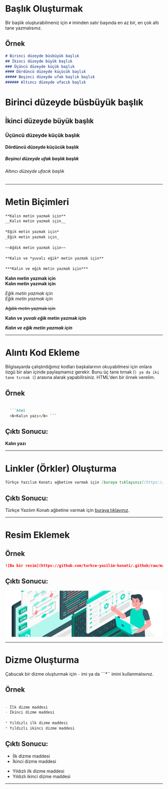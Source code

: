 # Başlık Oluşturmak

Bir başlık oluşturabilmeniz için ```#``` iminden satır başında en az bir, en çok altı tane yazmalısınız.

## Örnek
```markdown
# Birinci düzeyde büsbüyük başlık
## İkinci düzeyde büyük başlık
### Üçüncü düzeyde küçük başlık
#### Dördüncü düzeyde küçücük başlık
##### Beşinci düzeyde ufak başlık başlık
###### Altıncı düzeyde ufacık başlık
```

# Birinci düzeyde büsbüyük başlık
## İkinci düzeyde büyük başlık
### Üçüncü düzeyde küçük başlık
#### Dördüncü düzeyde küçücük başlık
##### Beşinci düzeyde ufak başlık başlık
###### Altıncı düzeyde ufacık başlık
  
---
  
# Metin Biçimleri

```markdown
**Kalın metin yazmak için**
__Kalın metin yazmak için__

*Eğik metin yazmak için*
_Eğik metin yazmak için_

~~Ağdık metin yazmak için~~

**Kalın ve *yuvalı eğik* metin yazmak için**

***Kalın ve eğik metin yazmak için***
```

**Kalın metin yazmak için**  
__Kalın metin yazmak için__  

*Eğik metin yazmak için*  
_Eğik metin yazmak için_  

~~Ağdık metin yazmak için~~  

**Kalın ve *yuvalı eğik* metin yazmak için**  

***Kalın ve eğik metin yazmak için***  

---

# Alıntı Kod Ekleme

Bilgisayarda çalıştırdığımız kodları başkalarının okuyabilmesi için onlara özgü bir alan içinde paylaşmamız gerekir. Bunu üç tane tırnak (`) ya da iki tane tırnak (`) arasına alarak yapabilirsiniz. HTML'den bir örnek verelim. 

## Örnek
```markdown

  ```html
  <b>Kalın yazı</b> ```

``` 

## Çıktı Sonucu:
<b>Kalın yazı</b>

---

# Linkler (Örkler) Oluşturma

```markdown
Türkçe Yazılım Konatı ağbetine varmak için [buraya tıklayınız](https://turkce-yazilim-konati.github.io).
```

## Çıktı Sonucu:
Türkçe Yazılım Konatı ağbetine varmak için [buraya tıklayınız](https://turkce-yazilim-konati.github.io).

---

# Resim Eklemek

## Örnek
```markdown
![Bu bir resim](https://github.com/turkce-yazilim-konati/.github/raw/main/profile/images/t%C3%BCrk%C3%A7e_yaz%C4%B1l%C4%B1m_konat%C4%B1_github_duvar_resmi.jpg)
```
## Çıktı Sonucu:
![Bu bir resim](https://github.com/turkce-yazilim-konati/.github/raw/main/profile/images/t%C3%BCrk%C3%A7e_yaz%C4%B1l%C4%B1m_konat%C4%B1_github_duvar_resmi.jpg)

---

# Dizme Oluşturma

Çabucak bir dizme oluşturmak için ```-``` imi ya da ```*`` imini kullanmalısınız.

## Örnek
```markdown

- İlk dizme maddesi
- İkinci dizme maddesi

* Yıldızlı ilk dizme maddesi
* Yıldızlı ikinci dizme maddesi
```

## Çıktı Sonucu:

- İlk dizme maddesi
- İkinci dizme maddesi

* Yıldızlı ilk dizme maddesi
* Yıldızlı ikinci dizme maddesi

---

